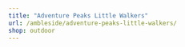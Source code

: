 ```yaml
---
title: "Adventure Peaks Little Walkers"
url: /ambleside/adventure-peaks-little-walkers/
shop: outdoor
---
```

